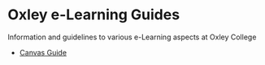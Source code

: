 # Oxley e-Learning Guides

Information and guidelines to various e-Learning aspects at Oxley College

* [Canvas Guide](Canvas_guide.md)
